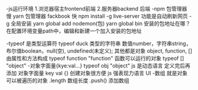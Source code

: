 -js运行环境
    1.浏览器宿主frontend前端
    2.服务器backend 后端
-npm 包管理器 慢
    yarn 包管理器 fackbook 快
    npm install -g live-server 功能是自动刷新网页
    -g 全局安装
    yarn global add nodemon(包)
    yarn global bin 安装的包地址在哪？
    在配置环境变量path中，编辑和新建一个加入安装的包地址



-typeof 是类型运算符
    typeof duck
    类型的字符串
    数值number，字符串string，布尔值boolean，null(空), undefined(未定义);
    其他都是对象 object, function, [] 由属性和方法构成
    typeof function "function"
    函数可以运行的对象
    typeof [] "object"
-对象字面量{kye:val...}
typeof obj "object"
    js 是动态语言 定义完后再添加
    对象字面量 key val {} 创建对象很方便
    js 强表现力语言 UI
-数组
    就是对象 可以被遍历的对象
    .length 数组长度
    .push() 添加数组